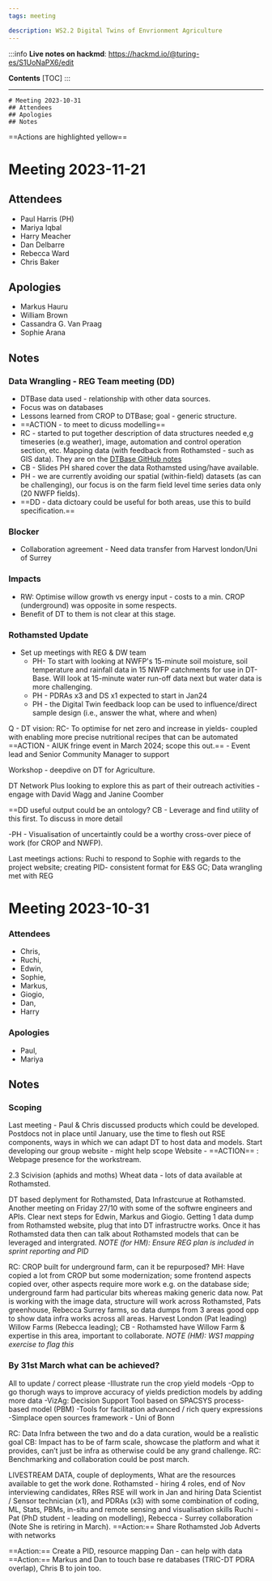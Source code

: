 ```yaml
---
tags: meeting

description: WS2.2 Digital Twins of Envrionment Agriculture
---
```


:::info
**Live notes on hackmd**: https://hackmd.io/@turing-es/S1UoNaPX6/edit

**Contents**
[TOC]
:::

---

```
# Meeting 2023-10-31
## Attendees
## Apologies
## Notes
```
==Actions are highlighted yellow==

<!-- %%%%%%%%%%%%%%%%%%%%%%%%%%%%%%%%%% -->
# Meeting 2023-11-21
## Attendees
- Paul Harris (PH)
- Mariya Iqbal
- Harry Meacher
- Dan Delbarre
- Rebecca Ward
- Chris Baker

## Apologies
- Markus Hauru 
- William Brown
- Cassandra G. Van Praag
- Sophie Arana

## Notes
### Data Wrangling - REG Team meeting (DD)
- DTBase data used - relationship with other data sources. 
- Focus was on databases
- Lessons learned from CROP to DTBase; goal - generic structure. 
- ==ACTION - to meet to dicuss modelling==
- RC - started to put together description of data structures needed e,g timeseries (e.g weather), image, automation and control operation section, etc. Mapping data (with feedback from Rothamsted - such as GIS data). They are on the [DTBase GitHub notes](https://github.com/alan-turing-institute/DTBase) 
- CB - Slides PH shared cover the data Rothamsted using/have available. 
- PH - we are currently avoiding our spatial (within-field) datasets (as can be challenging), our focus is on the farm field level time series data only (20 NWFP fields). 
- ==DD - data dictoary could be useful for both areas, use this to build specification.== 

### Blocker
- Collaboration agreement - Need data transfer from Harvest london/Uni of Surrey

### Impacts
- RW: Optimise willow growth vs energy input - costs to a min. CROP (underground) was opposite in some respects. 
- Benefit of DT to them is not clear at this stage. 

### Rothamsted Update
- Set up meetings with REG & DW team
    - PH- To start with looking at NWFP's 15-minute soil moisture, soil temperature and rainfall data in 15 NWFP catchments for use in DT-Base. Will look at 15-minute water run-off data next but water data is more challenging.
    - PH - PDRAs x3 and DS x1 expected to start in Jan24
    - PH - the Digital Twin feedback loop can be used to influence/direct sample design (i.e., answer the what, where and when)

Q - DT vision: RC- To optimise for net zero and increase in yields- coupled with enabling more precise nutritional recipes that can be automated
==ACTION - AIUK fringe event in March 2024; scope this out.== - Event lead and Senior Community Manager to support

Workshop - deepdive on DT for Agriculture. 

DT Network Plus looking to explore this as part of their outreach activities - engage with David Wagg and Janine Coomber

==DD useful output could be an ontology? 
CB - Leverage and find utility of this first. To discuss in more detail

-PH - Visualisation of uncertaintly could be a worthy cross-over piece of work (for CROP and NWFP).

Last meetings actions: Ruchi to respond to Sophie with regards to the project website; creating PID- consistent format for E&S GC; Data wrangling met with REG


# Meeting 2023-10-31

### Attendees
- Chris,
- Ruchi,
- Edwin,
- Sophie,
- Markus,
- Giogio,
- Dan,
- Harry


### Apologies
- Paul, 
- Mariya

## Notes



### Scoping
Last meeting - Paul & Chris discussed products which could be developed.
Postdocs not in place until January, use the time to flesh out RSE components, ways in which we can adapt DT to host data and models.
Start developing our group website - might help scope
Website -
==ACTION== : Webpage presence for the workstream.

2.3 Scivision (aphids and moths)
Wheat data - lots of data available at Rothamsted.

DT based deplyment for Rothamsted, Data Infrastcurue at Rothamsted. Another meeting on Friday 27/10 with some of the softwre engineers and APIs. Clear next steps for Edwin, Markus and Giogio. Getting 1 data dump from Rothamsted website, plug that into DT infrastructre works. Once it has Rothamsted data then can talk about Rothamsted models that can be leveraged and intergrated.
*NOTE (for HM): Ensure REG plan is included in sprint reporting and PID*

RC: CROP built for underground farm, can it be repurposed? MH: Have copied a lot from CROP but some modernization; some frontend aspects copied over, other aspects require more work e.g. on the database side; underground farm had particular bits whereas making generic data now.
Pat is working with the image data, structure will work across Rothamsted, Pats greenhouse, Rebecca Surrey farms, so data dumps from 3 areas good opp to show data infra works across all areas.
Harvest London (Pat leading)
Willow Farms (Rebecca leading);
CB - Rothamsted have Willow Farm & expertise in this area, important to collaborate. *NOTE (HM): WS1 mapping exercise to flag this*

### By 31st March what can be achieved?
All to update / correct please
-Illustrate run the crop yield models
-Opp to go thorugh ways to improve accuracy of yields prediction models by adding more data
-VizAg: Decision Support Tool based on SPACSYS process-based model (PBM)
-Tools for facilitation advanced / rich query expressions
-Simplace open sources framework - Uni of Bonn

RC: Data Infra between the two and do a data curation, would be a realistic goal
CB: Impact has to be of farm scale, showcase the platform and what it provides, can’t just be infra as otherwise could be any grand challenge.
RC: Benchmarking and collaboration could be post march.

LIVESTREAM DATA, couple of deployments,
What are the resources available to get the work done.
Rothamsted - hiring 4 roles, end of Nov interviewing candidates, RRes RSE will work in Jan and hiring
Data Scientist / Sensor technician (x1), and PDRAs (x3) with some combination of coding, ML, Stats, PBMs, in-situ and remote sensing and visualisation skills
Ruchi - Pat (PhD student - leading on modelling), Rebecca - Surrey collaboration (Note She is retiring in March).
==Action:== Share Rothamsted Job Adverts with networks

==Action:== Create a PID, resource mapping
Dan - can help with data
==Action:== Markus and Dan to touch base re databases (TRIC-DT PDRA overlap), Chris B to join too.

<!-- %%%%%%%%%%%%%%%%%%%%%%%%%%%%%%%%%% -->
